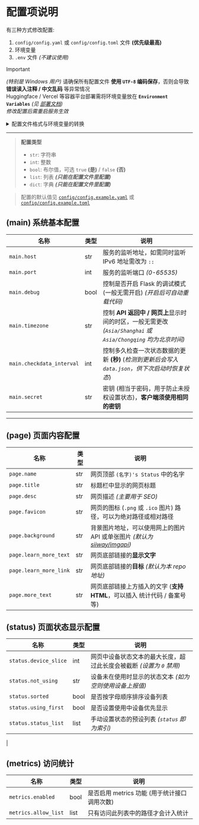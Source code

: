 # 配置项说明

有三种方式修改配置:

1. `config/config.yaml` 或 `config/config.toml` 文件 **(优先级最高)**
2. 环境变量
3.  `.env` 文件 *(不建议使用)*

> [!IMPORTANT]
> *(特别是 Windows 用户)* 请确保所有配置文件 **使用 `UTF-8` 编码保存**，否则会导致 **错误读入注释 / 中文乱码** 等异常情况 <br/>
> Huggingface / Vercel 等容器平台部署需将环境变量放在 **`Environment Variables`** *(见 [部署文档](./deploy.md))* <br/>
> *修改配置后需重启服务生效*

<details>
<summary>配置文件格式与环境变量的转换</summary>

在 `config/config.yaml` 中，`main.host` *(str)*, `main.port` *(int)*, `main.debug` *(bool)* 可以这样配置:

```yaml
main:
  host: '0.0.0.0'
  port: 9010
  debug: false
```

也可以这样配置:

```yaml
main.host: '0.0.0.0'
main.port: 9010
main.debug: false
```

在 `config/config.toml` 中，相同的配置是这样的:

```toml
[main]
host = "0.0.0.0"
port = 9010
debug = false
```

转换到环境变量和 `.env` 就是这样配置:

```ini
sleepy_main_host = "0.0.0.0"
sleepy_main_port = 9010
sleepy_main_debug = false
```

</details>

---

> **配置类型** <br/>
> - `str`: 字符串
> - `int`: 整数
> - `bool`: 布尔值，可选 `true` **(是)** / `false` **(否)**
> - `list`: 列表 ***(只能在配置文件里配置)***
> - `dict`: 字典 ***(只能在配置文件里配置)***

> 配置的默认值见 [`config/config.example.yaml`](../config/config.example.yaml) 或 [`config/config.example.toml`](../config/config.example.toml)

## (main) 系统基本配置

| 名称                      | 类型 | 说明                                                                                                          |
| ------------------------- | ---- | ------------------------------------------------------------------------------------------------------------- |
| `main.host`               | str  | 服务的监听地址，如需同时监听 IPv6 地址需改为 `::`                                                             |
| `main.port`               | int  | 服务的监听端口 *(0-65535)*                                                                                    |
| `main.debug`              | bool | 控制是否开启 Flask 的调试模式 (一般无需开启) *(开启后可自动重载代码)*                                         |
| `main.timezone`           | str  | 控制 **API 返回中 / 网页上**显示时间的时区，一般无需更改 *(`Asia/Shanghai` 或 `Asia/Chongqing` 均为北京时间)* |
| `main.checkdata_interval` | int  | 控制多久检查一次状态数据的更新 **(秒)** (*检测到更新后会写入 `data.json`，供下次启动时恢复状态*)              |
| `main.secret`             | str  | 密钥 (相当于密码，用于防止未授权设置状态)，**客户端须使用相同的密钥**                                         |

---

## (page) 页面内容配置

| 名称                   | 类型 | 说明                                                                                                         |
| ---------------------- | ---- | ------------------------------------------------------------------------------------------------------------ |
| `page.name`            | str  | 网页顶部 `(名字)'s Status` 中的名字                                                                          |
| `page.title`           | str  | 标题栏中显示的网页标题                                                                                       |
| `page.desc`            | str  | 网页描述 *(主要用于 SEO)*                                                                                    |
| `page.favicon`         | str  | 网页的图标 (`.png` 或 `.ico` 图片) 路径，可以为绝对路径或相对路径                                            |
| `page.background`      | str  | 背景图片地址，可以使用网上的图片 API 或单张图片 *(默认为 [siiway/imgapi](https://github.com/siiway/imgapi))* |
| `page.learn_more_text` | str  | 网页底部链接的**显示文字**                                                                                   |
| `page.learn_more_link` | str  | 网页底部链接的**目标** *(默认为本 repo 地址)*                                                                |
| `page.more_text`       | str  | 网页底部链接上方插入的文字 (**支持 HTML**，可以插入 统计代码 / 备案号 等)                                    |

<!-- | `page.hitokoto`        | bool | 在插入文字上方显示随机 [一言](https://hitokoto.cn)                                                           |
| `page.canvas`          | bool | 是否启用粒子效果 *(如影响性能可关闭)*                                                                        |
| `page.moonlight`       | bool | 在卡片左上角 / 右上角显示**切换暗色模式**和**卡片透明度**的按钮                                              |
| `page.lantern`         | bool | 在网页顶部显示节日灯笼 *(默认文字为 `欢度新春`)*                                                             |
| `page.mplayer`         | bool | 在网页左下角显示**音乐播放器**                                                                               |
| `page.zhixue`          | bool | 显示智学网分数 (详见 **[对应客户端设置](../client/README.md#zhixuewang)**)                                   | -->

## (status) 页面状态显示配置

| 名称                  | 类型 | 说明                                                                 |
| --------------------- | ---- | -------------------------------------------------------------------- |
| `status.device_slice` | int  | 网页中设备状态文本的最大长度，超过此长度会被截断 *(设置为 `0` 禁用)* |
| `status.not_using`    | str  | 设备未在使用时显示的状态文本 *(如为空则使用设备上报值)*              |
| `status.sorted`       | bool | 是否按字母顺序排序设备列表                                           |
| `status.using_first`  | bool | 是否设置使用中设备优先显示                                           |
| `status.status_list`  | list | 手动设置状态的预设列表 *(`status` 即为索引)*                         |

<!-- ## (util) 可选功能

| 环境变量                      | 类型 | 说明与提示                                                                               |
| ----------------------------- | ---- | ---------------------------------------------------------------------------------------- |
| `util.metrics`                | bool | 控制是否启用内置的访问计数功能，并启用 `/metrics` 接口                                   |
| `util.auto_switch_status`     | bool | 是否启用自动切换状态 *(当状态为 `0` (活着) 且所有设备都未在使用时自动切换为 `1` (似了))* |
| `util.steam_enabled`          | bool | 是否启用新版 Steam 状态 *(iframe 卡片显示，需配置 `util_steam_ids`)*                     |
| `util.steam_ids`              | str  | 你的 Steam 账号 ID *(应为一串数字)*                                                      |
| `util.steam_refresh_interval` | int  | 刷新 Steam 状态的频率 (**毫秒**，*建议至少设置为 10000ms，过低可能触发速率限制*)         | --> |

## (metrics) 访问统计

| 名称                 | 类型 | 说明                                         |
| -------------------- | ---- | -------------------------------------------- |
| `metrics.enabled`    | bool | 是否启用 metrics 功能 (用于统计接口调用次数) |
| `metrics.allow_list` | list | 只有访问此列表中的路径才会计入统计           |

